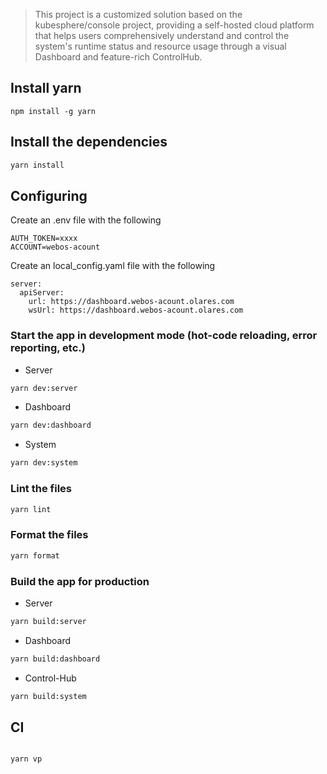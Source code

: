 > This project is a customized solution based on the kubesphere/console project, providing a self-hosted cloud platform that helps users comprehensively understand and control the system's runtime status and resource usage through a visual Dashboard and feature-rich ControlHub.

## Install yarn

```
npm install -g yarn
```

## Install the dependencies

```bash
yarn install
```

## Configuring

Create an .env file with the following

```
AUTH_TOKEN=xxxx
ACCOUNT=webos-acount

```

Create an local_config.yaml file with the following

```
server:
  apiServer:
    url: https://dashboard.webos-acount.olares.com
    wsUrl: https://dashboard.webos-acount.olares.com

```

### Start the app in development mode (hot-code reloading, error reporting, etc.)

- Server

```bash
yarn dev:server
```

- Dashboard

```bash
yarn dev:dashboard
```

- System

```bash
yarn dev:system
```

### Lint the files

```bash
yarn lint
```

### Format the files

```bash
yarn format
```

### Build the app for production

- Server

```bash
yarn build:server
```

- Dashboard

```bash
yarn build:dashboard
```

- Control-Hub

```bash
yarn build:system
```

## CI

```

yarn vp
```
